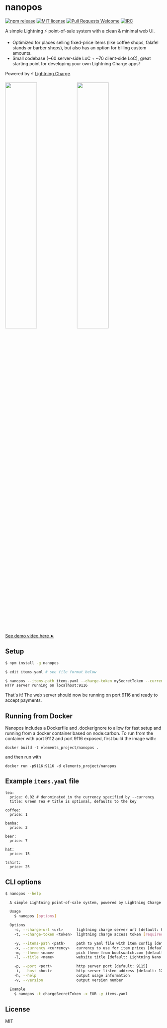 # nanopos

[![npm release](https://img.shields.io/npm/v/nanopos.svg)](https://www.npmjs.com/package/nanopos)
[![MIT license](https://img.shields.io/github/license/ElementsProject/paypercall.svg)](https://github.com/ElementsProject/paypercall/blob/master/LICENSE)
[![Pull Requests Welcome](https://img.shields.io/badge/PRs-welcome-brightgreen.svg)](http://makeapullrequest.com)
[![IRC](https://img.shields.io/badge/chat-on%20freenode-brightgreen.svg)](https://webchat.freenode.net/?channels=lightning-charge)

A simple Lightning :zap: point-of-sale system with a clean & minimal web UI.

   * Optimized for places selling fixed-price items (like coffee shops, falafel stands or barber shops), but also has an option for billing custom amounts.
   * Small codebase (~60 server-side LoC + ~70 client-side LoC), great starting point for developing your own Lightning Charge apps!

Powered by :zap: [Lightning Charge](https://github.com/ElementsProject/lightning-charge).

<img src="https://i.imgur.com/puslYKb.png" width="45%"></img>
<img src="https://i.imgur.com/kScuEjG.png" width="45%"></img>

[See demo video here ➤](https://www.youtube.com/watch?v=ckYGyhbovrg)

## Setup

```bash
$ npm install -g nanopos

$ edit items.yaml # see file format below

$ nanopos --items-path items.yaml --charge-token mySecretToken --currency USD
HTTP server running on localhost:9116
```
That's it! The web server should now be running on port 9116 and ready to accept payments.

## Running from Docker

Nanopos includes a Dockerfile and .dockerignore to allow for fast setup and running from a docker container based on node:carbon. To run from the container with port 9112 and port 9116 exposed, first build the image with:

```
docker build -t elements_project/nanopos .
```
and then run with
```
docker run -p9116:9116 -d elements_project/nanopos
```

## Example `items.yaml` file

```
tea:
  price: 0.02 # denominated in the currency specified by --currency
  title: Green Tea # title is optional, defaults to the key

coffee:
  price: 1

bamba:
  price: 3

beer:
  price: 7

hat:
  price: 15

tshirt:
  price: 25
```

## CLI options

```bash
$ nanopos --help

  A simple Lightning point-of-sale system, powered by Lightning Charge.

  Usage
    $ nanopos [options]

  Options
    -c, --charge-url <url>      lightning charge server url [default: http://localhost:9112]
    -t, --charge-token <token>  lightning charge access token [required]

    -y, --items-path <path>     path to yaml file with item config [default: ./items.yaml, file is required]
    -x, --currency <currency>   currency to use for item prices [default: BTC]
    -m, --theme <name>          pick theme from bootswatch.com [default: yeti]
    -l, --title <name>          website title [default: Lightning Nano POS]

    -p, --port <port>           http server port [default: 9115]
    -i, --host <host>           http server listen address [default: 127.0.0.1]
    -h, --help                  output usage information
    -v, --version               output version number

  Example
    $ nanopos -t chargeSecretToken -x EUR -y items.yaml
```

## License

MIT

